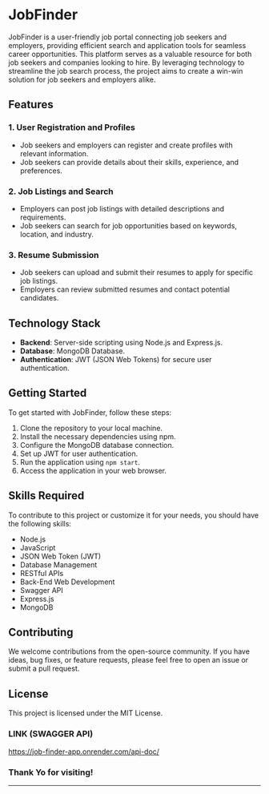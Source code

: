 # JobFinder

JobFinder is a user-friendly job portal connecting job seekers and employers, providing efficient search and application tools for seamless career opportunities. This platform serves as a valuable resource for both job seekers and companies looking to hire. By leveraging technology to streamline the job search process, the project aims to create a win-win solution for job seekers and employers alike.


## Features

### 1. User Registration and Profiles

- Job seekers and employers can register and create profiles with relevant information.
- Job seekers can provide details about their skills, experience, and preferences.

### 2. Job Listings and Search

- Employers can post job listings with detailed descriptions and requirements.
- Job seekers can search for job opportunities based on keywords, location, and industry.

### 3. Resume Submission

- Job seekers can upload and submit their resumes to apply for specific job listings.
- Employers can review submitted resumes and contact potential candidates.

## Technology Stack

- **Backend**: Server-side scripting using Node.js and Express.js.
- **Database**: MongoDB Database.
- **Authentication**: JWT (JSON Web Tokens) for secure user authentication.

## Getting Started

To get started with JobFinder, follow these steps:

1. Clone the repository to your local machine.
2. Install the necessary dependencies using npm.
3. Configure the MongoDB database connection.
4. Set up JWT for user authentication.
5. Run the application using `npm start`.
6. Access the application in your web browser.

## Skills Required

To contribute to this project or customize it for your needs, you should have the following skills:

- Node.js
- JavaScript
- JSON Web Token (JWT)
- Database Management
- RESTful APIs
- Back-End Web Development
- Swagger API
- Express.js
- MongoDB

## Contributing

We welcome contributions from the open-source community. If you have ideas, bug fixes, or feature requests, please feel free to open an issue or submit a pull request.

## License

This project is licensed under the MIT License.

### LINK (SWAGGER API)
https://job-finder-app.onrender.com/api-doc/

### Thank Yo for visiting!

---

